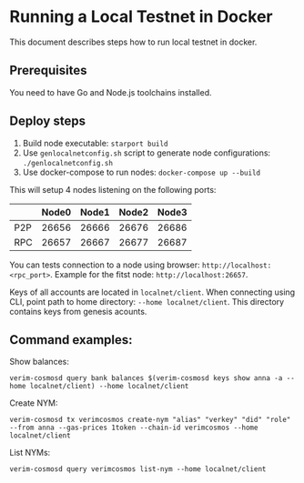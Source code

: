 # Running a Local Testnet in Docker

This document describes steps how to run local testnet in docker.

## Prerequisites

You need to have Go and Node.js toolchains installed.

## Deploy steps

1. Build node executable: `starport build`
2. Use `genlocalnetconfig.sh` script to generate node configurations: `./genlocalnetconfig.sh`
3. Use docker-compose to run nodes: `docker-compose up --build`

This will setup 4 nodes listening on the following ports:

|     | Node0 | Node1 | Node2 | Node3 |
|-----|-------|-------|-------|-------|
| P2P | 26656 | 26666 | 26676 | 26686 |
| RPC | 26657 | 26667 | 26677 | 26687 |


You can tests connection to a node using browser: `http://localhost:<rpc_port>`. Example for the fitst node: `http://localhost:26657`.

Keys of all accounts are located in `localnet/client`. When connecting using CLI, point path to home directory: `--home localnet/client`. This directory contains keys from genesis acounts.

## Command examples:

Show balances:

```
verim-cosmosd query bank balances $(verim-cosmosd keys show anna -a --home localnet/client) --home localnet/client
```

Create NYM:

```
verim-cosmosd tx verimcosmos create-nym "alias" "verkey" "did" "role" --from anna --gas-prices 1token --chain-id verimcosmos --home localnet/client
```

List NYMs:

```
verim-cosmosd query verimcosmos list-nym --home localnet/client
```
